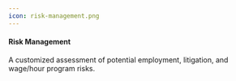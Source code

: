```yaml
---
icon: risk-management.png
---
```


#### Risk Management

A customized assessment of potential employment, litigation, and wage/hour program risks.
